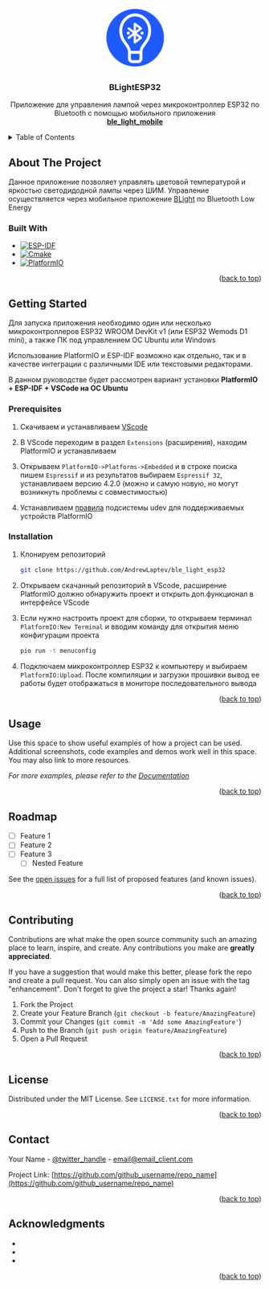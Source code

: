 <div id="top"></div>

<!-- PROJECT LOGO -->
<br />
<div align="center">
  <a href="https://github.com/AndrewLaptev/ble_light_esp32">
    <img src="docs/images/logo.png" alt="Logo" width="125" height="125">
  </a>

<h3 align="center">BLightESP32</h3>

  <p align="center">
    Приложение для управления лампой через микроконтроллер ESP32 по Bluetooth с помощью мобильного приложения
    <br />
    <a href="https://github.com/AndrewLaptev/ble_light_mobile"><strong>ble_light_mobile</strong></a>
    <br />
  </p>
</div>


<!-- TABLE OF CONTENTS -->
<details>
  <summary>Table of Contents</summary>
  <ol>
    <li>
      <a href="#about-the-project">About The Project</a>
      <ul>
        <li><a href="#built-with">Built With</a></li>
      </ul>
    </li>
    <li>
      <a href="#getting-started">Getting Started</a>
      <ul>
        <li><a href="#prerequisites">Prerequisites</a></li>
        <li><a href="#installation">Installation</a></li>
      </ul>
    </li>
    <li><a href="#usage">Usage</a></li>
    <li><a href="#roadmap">Roadmap</a></li>
    <li><a href="#contributing">Contributing</a></li>
    <li><a href="#license">License</a></li>
    <li><a href="#contact">Contact</a></li>
    <li><a href="#acknowledgments">Acknowledgments</a></li>
  </ol>
</details>


<!-- ABOUT THE PROJECT -->
## About The Project

Данное приложение позволяет управлять цветовой температурой и яркостью светодидодной лампы через ШИМ. Управление осуществляется через мобильное приложение [BLight](https://github.com/AndrewLaptev/ble_light_mobile) по Bluetooth Low Energy

### Built With

* [![ESP-IDF][esp-idf-shield]][esp-idf-url]
* [![Cmake][cmake-shield]][cmake-url]
* [![PlatformIO][platformio-shield]][platformio-url]

<p align="right">(<a href="#top">back to top</a>)</p>


<!-- GETTING STARTED -->
## Getting Started

Для запуска приложения необходимо один или несколько микроконтроллеров ESP32 WROOM DevKit v1 (или ESP32 Wemods D1 mini), а также ПК под управлением ОС Ubuntu или Windows

Использование PlatformIO и ESP-IDF возможно как отдельно, так и в качестве интеграции с различными IDE или текстовыми редакторами. 

В данном руководстве будет рассмотрен вариант установки **PlatformIO + ESP-IDF + VSCode на ОС Ubuntu**

### Prerequisites

1. Скачиваем и устанавливаем [VScode](https://code.visualstudio.com/download)

2. В VScode переходим в раздел `Extensions` (расширения), находим PlatformIO и устанавливаем

3. Открываем `PlatformIO->Platforms->Embedded` и в строке поиска пишем `Espressif` и из результатов выбираем `Espressif 32`, устанавливаем версию 4.2.0 (можно и самую новую, но могут возникнуть проблемы с совместимостью)

4. Устанавливаем [правила](https://docs.platformio.org/en/latest/core/installation/udev-rules.html) подсистемы udev для поддерживаемых устройств PlatformIO  

### Installation

1. Клонируем репозиторий
   ```sh
   git clone https://github.com/AndrewLaptev/ble_light_esp32
   ```

2. Открываем скачанный репозиторий в VScode, расширение PlatformIO должно обнаружить проект и открыть доп.функционал в интерфейсе VScode

3. Если нужно настроить проект для сборки, то открываем терминал `PlatformIO:New Terminal` и вводим команду для открытия меню конфигурации проекта
   ```sh
   pio run -t menuconfig
   ```
4. Подключаем микроконтроллер ESP32 к компьютеру и выбираем `PlatformIO:Upload`. После компиляции и загрузки прошивки вывод ее работы будет отображаться в мониторе последовательного вывода

<p align="right">(<a href="#top">back to top</a>)</p>


<!-- USAGE EXAMPLES -->
## Usage

Use this space to show useful examples of how a project can be used. Additional screenshots, code examples and demos work well in this space. You may also link to more resources.

_For more examples, please refer to the [Documentation](https://example.com)_

<p align="right">(<a href="#top">back to top</a>)</p>



<!-- ROADMAP -->
## Roadmap

- [ ] Feature 1
- [ ] Feature 2
- [ ] Feature 3
    - [ ] Nested Feature

See the [open issues](https://github.com/github_username/repo_name/issues) for a full list of proposed features (and known issues).

<p align="right">(<a href="#top">back to top</a>)</p>



<!-- CONTRIBUTING -->
## Contributing

Contributions are what make the open source community such an amazing place to learn, inspire, and create. Any contributions you make are **greatly appreciated**.

If you have a suggestion that would make this better, please fork the repo and create a pull request. You can also simply open an issue with the tag "enhancement".
Don't forget to give the project a star! Thanks again!

1. Fork the Project
2. Create your Feature Branch (`git checkout -b feature/AmazingFeature`)
3. Commit your Changes (`git commit -m 'Add some AmazingFeature'`)
4. Push to the Branch (`git push origin feature/AmazingFeature`)
5. Open a Pull Request

<p align="right">(<a href="#top">back to top</a>)</p>



<!-- LICENSE -->
## License

Distributed under the MIT License. See `LICENSE.txt` for more information.

<p align="right">(<a href="#top">back to top</a>)</p>



<!-- CONTACT -->
## Contact

Your Name - [@twitter_handle](https://twitter.com/twitter_handle) - email@email_client.com

Project Link: [https://github.com/github_username/repo_name](https://github.com/github_username/repo_name)

<p align="right">(<a href="#top">back to top</a>)</p>



<!-- ACKNOWLEDGMENTS -->
## Acknowledgments

* []()
* []()
* []()

<p align="right">(<a href="#top">back to top</a>)</p>



<!-- MARKDOWN LINKS & IMAGES -->
<!-- https://www.markdownguide.org/basic-syntax/#reference-style-links -->
[esp-idf-shield]: https://img.shields.io/badge/ESP--IDF-D5DDDF?style=for-the-badge&logo=espressif
[esp-idf-url]: https://github.com/espressif/esp-idf
[cmake-shield]: https://img.shields.io/badge/Cmake-000000?style=for-the-badge&logo=cmake
[cmake-url]: https://cmake.org
[platformio-shield]: https://img.shields.io/badge/Platformio-FE864C?style=for-the-badge
[platformio-url]: https://platformio.org
